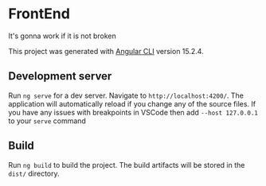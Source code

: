 # FrontEnd

It's gonna work if it is not broken

This project was generated with [Angular CLI](https://github.com/angular/angular-cli) version 15.2.4.

## Development server

Run `ng serve` for a dev server. Navigate to `http://localhost:4200/`. The application will automatically reload if you change any of the source files. If you have any issues with breakpoints in VSCode then add `--host 127.0.0.1` to your `serve` command

## Build

Run `ng build` to build the project. The build artifacts will be stored in the `dist/` directory.
